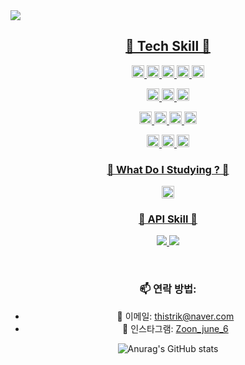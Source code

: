 <img src="https://capsule-render.vercel.app/api?type=waving&color=auto&height=300&section=header&text=Kwon's%20%20github&fontSize=60&animation=fadeIn&fontAlignY=38&desc=Whoever%20knocks%20persistently,%20ends%20by%20entering.&descAlignY=51&descAlign=62">

<p align='center'>
  <a href="#demo">
    <h2 align='center'>🔨 Tech Skill 🔨</h2>
<p align='center'>
  <img src="https://img.shields.io/badge/Java-007396?style=flat&amp;logo=Conda-Forge&amp;logoColor=white" style="height: 20px;">
  <img src="https://img.shields.io/badge/Springboot-6DB33F?style=flat&amp;logo=SpringBoot&amp;logoColor=white" style="height: 20px;">
  <img src="https://img.shields.io/badge/MySQL-333664?style=flat-square&amp;logo=mysql&amp;logoColor=white" style="height: 20px;">
  <img src="https://img.shields.io/badge/Mybatis-000000?style=flat&amp;logo=Fluentd&amp;logoColor=white" style="height: 20px;">
  <img src="https://img.shields.io/badge/Redis-DB3552?style=flat-square&amp;logo=redis&amp;logoColor=white" style="height: 20px;">
</p>
<p align='center'>
  <img src="https://img.shields.io/badge/Docker-1572B6?style=flat-square&amp;logo=Docker&amp;logoColor=white" style="height: 20px;">
  <img src="https://img.shields.io/badge/Nginx-11B48A?style=flat-square&amp;logo=Nginx&amp;logoColor=white" style="height: 20px;">
  <img src="https://img.shields.io/badge/Spring%20Security-6DB33F?style=flat&logo=Spring-Security&logoColor=white" style="height: 20px;">
</p>
<p align='center'>
  <img src="https://img.shields.io/badge/Spring-6DB33F?style=flat&amp;logo=Spring&amp;logoColor=white" style="height: 20px;">
  <img src="https://img.shields.io/badge/JSP-007396?style=flat&logo=Java&logoColor=white" style="height: 20px;">
  <img src="https://img.shields.io/badge/Amazon%20S3-ffb13b?style=flat-square&amp;logo=Amazon%20S3&amp;logoColor=white" style="height: 20px;">
  <img src="https://img.shields.io/badge/Jenkins-D24939.svg?&style=for-the-badge&logo=jenkins&logoColor=white" style="height: 20px;">
</p>
<p align='center'>
  <img src="https://img.shields.io/badge/IntelliJ%20IDEA-005571?style=flat-square&amp;logo=IntelliJ%20IDEA&amp;logoColor=white" style="height: 20px;">
  <img src="https://img.shields.io/badge/GitHub-181717?style=flat&amp;logo=GitHub&amp;logoColor=white" style="height: 20px;">
  <img src="https://img.shields.io/badge/VSCode-007ACC?style=flat&logo=visual-studio-code&logoColor=white" style="height: 20px;">
</p>
 <h3 align='center'>🔨 What Do I Studying ?  🔨 </h3>
<p align='center'>
  <img src="https://img.shields.io/badge/JPA-6DB33F?style=flat&amp;logo=Conda-Forge&amp;logoColor=white" style="height: 20px;">
</p>
     <h3 align='center'>🔌 API Skill 🔌</h3>
    <p align='center'>
        <img src="https://camo.githubusercontent.com/fe23264d734492dc366d97ea7f2284ece64a4ba15eaaa94bbc7ab1ab439fbbd1/68747470733a2f2f696d672e736869656c64732e696f2f62616467652f4b616b616f4150492d4646434430303f7374796c653d666c6174266c6f676f3d6b616b616f266c6f676f436f6c6f723d7768697465" data-canonical-src="https://img.shields.io/badge/KakaoAPI-FFCD00?style=flat&amp;logo=kakao&amp;logoColor=white" style="max-width: 100%;">
              <img src="https://camo.githubusercontent.com/fe535dc4c5782de1e32b225713460312d18dde6fb6c3b3103dc04636550352fa/68747470733a2f2f696d672e736869656c64732e696f2f62616467652f46697265626173652d4646434132383f7374796c653d666c6174266c6f676f3d4669726562617365266c6f676f436f6c6f723d7768697465" data-canonical-src="https://img.shields.io/badge/Firebase-FFCA28?style=flat&amp;logo=Firebase&amp;logoColor=white" style="max-width: 100%;">
    </p>
  </a>
</p>

   
  <br>

<div align="center">

### 📫 연락 방법:
- 📧 이메일: thistrik@naver.com
- 📸 인스타그램: [Zoon_june_6](https://instagram.com/Zoon_june_6)

![Anurag's GitHub stats](https://github-readme-stats.vercel.app/api?username=kwonjonny&theme=synthwave)

</div>
